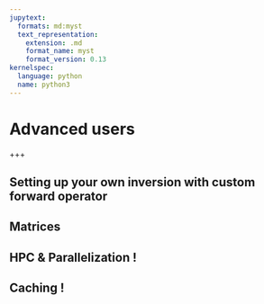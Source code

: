 ```yaml
---
jupytext:
  formats: md:myst
  text_representation:
    extension: .md
    format_name: myst
    format_version: 0.13
kernelspec:
  language: python
  name: python3
---
```


# Advanced users

+++

## Setting up your own inversion with custom forward operator
## Matrices
## HPC & Parallelization !
## Caching !

```{code-cell} ipython3

```
